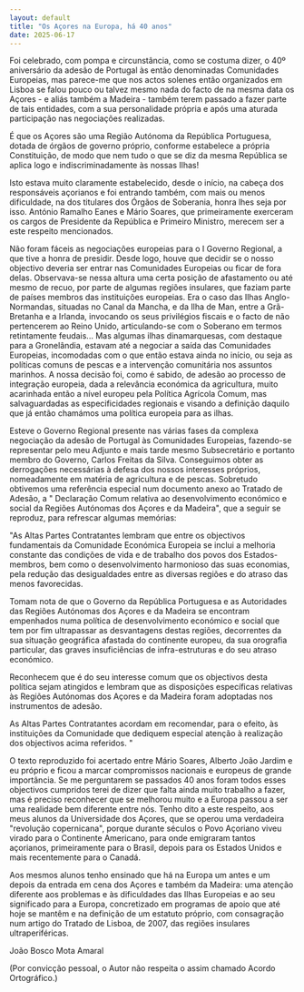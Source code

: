 ```yaml
---
layout: default
title: "Os Açores na Europa, há 40 anos"
date: 2025-06-17
---
```

 

Foi celebrado, com pompa e circunstância, como se costuma dizer, o 40º aniversário da adesão de Portugal às então denominadas Comunidades Europeias, mas parece-me que nos actos solenes então organizados em Lisboa se falou pouco ou talvez mesmo nada do facto de na mesma data os Açores - e aliás também a Madeira - também terem passado a fazer parte de tais entidades, com a sua personalidade própria e após uma aturada participação nas negociações realizadas.

É que os Açores são uma Região Autónoma da República Portuguesa, dotada de órgãos de governo próprio, conforme estabelece a própria Constituição, de modo que nem tudo o que se diz da mesma República se aplica logo e indiscriminadamente às nossas Ilhas!

Isto estava muito claramente estabelecido, desde o início, na cabeça dos responsáveis açorianos e foi entrando também, com mais ou menos dificuldade, na dos titulares dos Órgãos de Soberania, honra lhes seja por isso. António Ramalho Eanes e Mário Soares, que primeiramente exerceram os cargos de Presidente da República e Primeiro Ministro, merecem ser a este respeito mencionados.

Não foram fáceis as negociações europeias para o I Governo Regional, a que tive a honra de presidir. Desde logo, houve que decidir se o nosso objectivo deveria ser entrar nas Comunidades Europeias ou ficar de fora delas. Observava-se nessa altura uma certa posição de afastamento ou até mesmo de recuo, por parte de algumas regiões insulares, que faziam parte de países membros das instituições europeias. Era o caso das Ilhas Anglo-Normandas, situadas no Canal da Mancha, e da Ilha de Man, entre a Grã-Bretanha e a Irlanda, invocando os seus privilégios fiscais e o facto de não pertencerem ao Reino Unido, articulando-se com o Soberano em termos retintamente feudais... Mas algumas ilhas dinamarquesas, com destaque para a Gronelândia, estavam até a negociar a saída das Comunidades Europeias, incomodadas com o que então estava ainda no início, ou seja as políticas comuns de pescas e a intervenção comunitária nos assuntos marinhos. A nossa decisão foi, como é sabido, de adesão ao processo de integração europeia, dada a relevância económica da agricultura, muito acarinhada então a nível europeu pela Política Agrícola Comum, mas salvaguardadas as especificidades regionais e visando a definição daquilo que já então chamámos uma política europeia para as ilhas.

Esteve o Governo Regional presente nas várias fases da complexa negociação da adesão de Portugal às Comunidades Europeias, fazendo-se representar pelo meu Adjunto e mais tarde mesmo Subsecretário e portanto membro do Governo, Carlos Freitas da Silva. Conseguimos obter as derrogações necessárias à defesa dos nossos interesses próprios, nomeadamente em matéria de agricultura e de pescas. Sobretudo obtivemos uma referência especial num documento anexo ao Tratado de Adesão, a " Declaração Comum relativa ao desenvolvimento económico e social da Regiões Autónomas dos Açores e da Madeira", que a seguir se reproduz, para refrescar algumas memórias:

"As Altas Partes Contratantes lembram que entre os objectivos fundamentais da Comunidade Económica Europeia se inclui a melhoria constante das condições de vida e de trabalho dos povos dos Estados-membros, bem como o desenvolvimento harmonioso das suas economias, pela redução das desigualdades entre as diversas regiões e do atraso das menos favorecidas.

Tomam nota de que o Governo da República Portuguesa e as Autoridades das Regiões Autónomas dos Açores e da Madeira se encontram empenhados numa política de desenvolvimento económico e social que tem por fim ultrapassar as desvantagens destas regiões, decorrentes da sua situação geográfica afastada do continente europeu, da sua orografia particular, das graves insuficiências de infra-estruturas e do seu atraso económico.

Reconhecem que é do seu interesse comum que os objectivos desta política sejam atingidos e lembram que as disposições específicas relativas às Regiões Autónomas dos Açores e da Madeira foram adoptadas nos instrumentos de adesão.

As Altas Partes Contratantes acordam em recomendar, para o efeito, às instituições da Comunidade que dediquem especial atenção à realização dos objectivos acima referidos. "

O texto reproduzido foi acertado entre Mário Soares, Alberto João Jardim e eu próprio e ficou a marcar compromissos nacionais e europeus de grande importância. Se me perguntarem se passados 40 anos foram todos esses objectivos cumpridos terei de dizer que falta ainda muito trabalho a fazer, mas é preciso reconhecer que se melhorou muito e a Europa passou a ser uma realidade bem diferente entre nós. Tenho dito a este respeito, aos meus alunos da Universidade dos Açores, que se operou uma verdadeira "revolução copernicana", porque durante séculos o Povo Açoriano viveu virado para o Continente Americano, para onde emigraram tantos açorianos, primeiramente para o Brasil, depois para os Estados Unidos e mais recentemente para o Canadá.

Aos mesmos alunos tenho ensinado que há na Europa um antes e um depois da entrada em cena dos Açores e também da Madeira: uma atenção diferente aos problemas e às dificuldades das Ilhas Europeias e ao seu significado para a Europa, concretizado em programas de apoio que até hoje se mantêm e na definição de um estatuto próprio, com consagração num artigo do Tratado de Lisboa, de 2007, das regiões insulares ultraperiféricas.

João Bosco Mota Amaral

(Por convicção pessoal, o Autor não respeita o assim chamado Acordo Ortográfico.)
